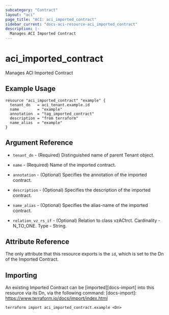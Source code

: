 ```yaml
---
subcategory: "Contract"
layout: "aci"
page_title: "ACI: aci_imported_contract"
sidebar_current: "docs-aci-resource-aci_imported_contract"
description: |-
  Manages ACI Imported Contract
---
```


# aci_imported_contract

Manages ACI Imported Contract

## Example Usage

```hcl
resource "aci_imported_contract" "example" {
  tenant_dn   = aci_tenant.example.id
  name        = "example"
  annotation  = "tag_imported_contract"
  description = "from terraform"
  name_alias  = "example"
}
```

## Argument Reference

- `tenant_dn` - (Required) Distinguished name of parent Tenant object.
- `name` - (Required) Name of the imported contract.
- `annotation` - (Optional) Specifies the annotation of the imported contract.
- `description` - (Optional) Specifies the description of the imported contract.
- `name_alias` - (Optional) Specifies the alias-name of the imported contract.

- `relation_vz_rs_if` - (Optional) Relation to class vzACtrct. Cardinality - N_TO_ONE. Type - String.

## Attribute Reference

The only attribute that this resource exports is the `id`, which is set to the
Dn of the Imported Contract.

## Importing

An existing Imported Contract can be [imported][docs-import] into this resource via its Dn, via the following command:
[docs-import]: https://www.terraform.io/docs/import/index.html

```
terraform import aci_imported_contract.example <Dn>
```
